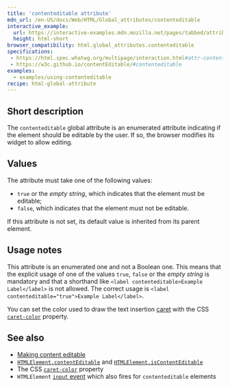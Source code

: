 ```yaml
---
title: 'contenteditable attribute'
mdn_url: /en-US/docs/Web/HTML/Global_attributes/contenteditable
interactive_example:
  url: https://interactive-examples.mdn.mozilla.net/pages/tabbed/attribute-contenteditable.html
  height: html-short
browser_compatibility: html.global_attributes.contenteditable
specifications: 
 - https://html.spec.whatwg.org/multipage/interaction.html#attr-contenteditable
 - https://w3c.github.io/contentEditable/#contenteditable
examples: 
  - examples/using-contenteditable
recipe: html-global-attribute
---
```


## Short description

The `contenteditable` global attribute is an enumerated attribute indicating if the element should be editable by the user. If so, the browser modifies its widget to allow editing.

## Values

The attribute must take one of the following values:

- `true` or the *empty string*, which indicates that the element must be editable;
- `false`, which indicates that the element must not be editable.

If this attribute is not set, its default value is inherited from its parent element.

## Usage notes

This attribute is an enumerated one and not a Boolean one. This means that the explicit usage of one of the values `true`, `false` or the *empty string* is mandatory and that a shorthand like `<label contenteditable>Example Label</label>` is not allowed. The correct usage is `<label contenteditable="true">Example Label</label>`.

You can set the color used to draw the text insertion [caret](https://developer.mozilla.org/docs/Glossary/caret) with the CSS [`caret-color`](https://developer.mozilla.org/docs/Web/CSS/caret-color) property.

## See also

- [Making content editable](https://developer.mozilla.org/docs/Web/Guide/HTML/Editable_content)
- [`HTMLElement.contentEditable`](https://developer.mozilla.org/docs/Web/API/HTMLElement/contentEditable) and [`HTMLElement.isContentEditable`](https://developer.mozilla.org/docs/Web/API/HTMLElement/isContentEditable)
- The CSS [`caret-color`](https://developer.mozilla.org/docs/Web/CSS/caret-color) property
- `HTMLElement` [`input` event](https://developer.mozilla.org/docs/Web/API/HTMLElement/input_event) which also fires for `contenteditable` elements
